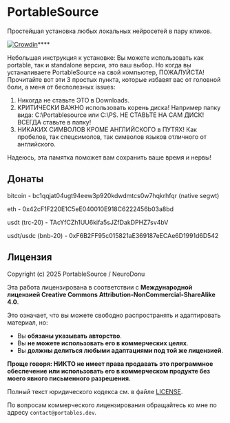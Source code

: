 # PortableSource

Простейшая установка любых локальных нейросетей в пару кликов.

[![Crowdin](https://badges.crowdin.net/portablesource/localized.svg)](https://crowdin.com/project/portablesource)****

Небольшая инструкция к установке:
Вы можете использовать как portable, так и standalone версии, это ваш выбор. Но когда вы устаналиваете PortableSource на свой компьютер, ПОЖАЛУЙСТА! Прочитайте вот эти 3 простых пункта, которые избавят вас от головной боли, а меня от бесполезных issues:
1. Никогда не ставьте ЭТО в Downloads. 
2. КРИТИЧЕСКИ ВАЖНО использовать корень диска! Например папку вида:
C:\Portablesource или C:\PS. НЕ СТАВЬТЕ НА САМ ДИСК! ВСЕГДА ставьте в папку!
3. НИКАКИХ СИМВОЛОВ КРОМЕ АНГЛИЙСКОГО в ПУТЯХ! Как пробелов, так спецсимолов, так символов языков отличного от английского.

Надеюсь, эта памятка поможет вам сохранить ваше время и нервы!

## Донаты
bitcoin - bc1qqjat04ugt94eew3p920kdwdmtcs0w7hqkrhfqr (native segwt)

eth - 0x42cF1F220E1C5eE040010E918C6222456b03a8bd 

usdt (trc-20) - TAcYfCZh1UU6kifa5sJZfDakDPHZ7sv4bV

usdt/usdc (bnb-20) - 0xF6B2FF95c015821aE369187eECAe6D1991d6D542


## Лицензия

Copyright (c) 2025 PortableSource / NeuroDonu

Эта работа лицензирована в соответствии с **Международной лицензией Creative Commons Attribution-NonCommercial-ShareAlike 4.0**.

Это означает, что вы можете свободно распространять и адаптировать материал, но:
- Вы **обязаны указывать авторство**.
- Вы **не можете использовать его в коммерческих целях**.
- Вы **должны делиться любыми адаптациями под той же лицензией**.

**Проще говоря: НИКТО не имеет права продавать это программное обеспечение или использовать его в коммерческом продукте без моего явного письменного разрешения.**

Полный текст юридического кодекса см. в файле [LICENSE](LICENSE).

По вопросам коммерческого лицензирования обращайтесь ко мне по адресу `contact@portables.dev`.
